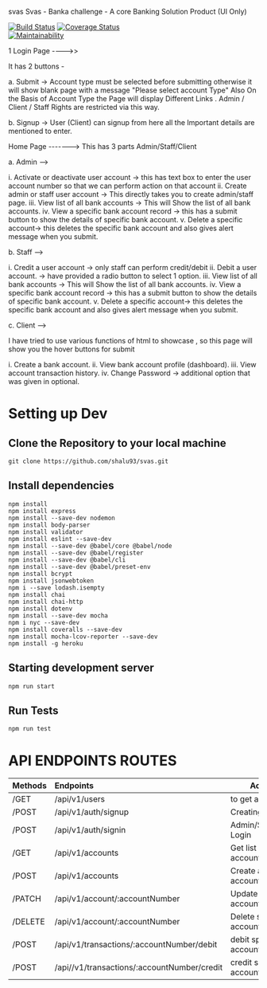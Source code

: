 svas
Svas - Banka challenge - A core Banking Solution Product (UI Only)

[![Build Status](https://travis-ci.com/shalu93/svas.svg?branch=master)](https://travis-ci.com/shalu93/svas)
[![Coverage Status](https://coveralls.io/repos/github/shalu93/svas/badge.svg?branch=testing-tests-travis-ci)](https://coveralls.io/github/shalu93/svas)  
[![Maintainability](https://api.codeclimate.com/v1/badges/6f9d176365640932903b/maintainability)](https://codeclimate.com/github/shalu93/svas)
 
 

1 Login Page ---->>

It has 2 buttons - 

a. Submit -> Account type must be selected before submitting otherwise it will show blank page with a message "Please select account Type" Also On the Basis of Account Type the Page will display Different Links . Admin / Client / Staff Rights are restricted via this way.

b. Signup -> User (Client) can signup from here all the Important details are mentioned to enter.

Home Page ------->
This has 3 parts Admin/Staff/Client

a. Admin -->

i. Activate or deactivate user account -> this has text box to enter the user account number so that we can perform action on that account ii. Create admin or staff user account -> This directly takes you to create admin/staff page. iii. View list of all bank accounts -> This will Show the list of all bank accounts. iv. View a specific bank account record -> this has a submit button to show the details of specific bank account. v. Delete a specific account-> this deletes the specific bank account and also gives alert message when you submit.

b. Staff -->

i. Credit a user account -> only staff can perform credit/debit ii. Debit a user account. -> have provided a radio button to select 1 option. iii. View list of all bank accounts -> This will Show the list of all bank accounts. iv. View a specific bank account record -> this has a submit button to show the details of specific bank account. v. Delete a specific account-> this deletes the specific bank account and also gives alert message when you submit.

c. Client -->

I have tried to use various functions of html to showcase , so this page will show you the hover buttons for submit

i. Create a bank account. ii. View bank account profile (dashboard). iii. View account transaction history. iv. Change Password -> additional option that was given in optional.


# Setting up Dev

## Clone the Repository to your local machine <br/>
```
git clone https://github.com/shalu93/svas.git
``` 

## Install dependencies <br/>
``` 
npm install
npm install express
npm install --save-dev nodemon
npm install body-parser
npm install validator
npm install eslint --save-dev
npm install --save-dev @babel/core @babel/node
npm install --save-dev @babel/register
npm install --save-dev @babel/cli
npm install --save-dev @babel/preset-env
npm install bcrypt
npm install jsonwebtoken
npm i --save lodash.isempty
npm install chai
npm install chai-http
npm install dotenv
npm install --save-dev mocha
npm i nyc --save-dev
npm install coveralls --save-dev
npm install mocha-lcov-reporter --save-dev
npm install -g heroku
```

## Starting development server <br/> 
``` 
npm run start
```

## Run Tests <br/>
```
npm run test
```

# API ENDPOINTS ROUTES
| Methods | Endpoints | Actions |
| :----- | :----- | ----- |
| /GET | /api/v1/users | to get all users |
| /POST | /api/v1/auth/signup | Creating a User |
| /POST | /api/v1/auth/signin | Admin/Staff/Client Login |
| /GET | /api/v1/accounts | Get list of all accounts |
| /POST | /api/v1/accounts | Create a net account |
| /PATCH | /api/v1/account/:accountNumber | Update specified account |
| /DELETE | /api/v1/account/:accountNumber | Delete specified account |
| /POST | /api/v1/transactions/:accountNumber/debit | debit specified account |
| /POST | /api//v1/transactions/:accountNumber/credit | credit specified account |
